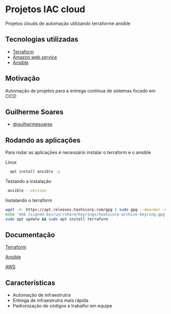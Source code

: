 # Projetos IAC cloud

Projetos clouds de automação utilizando terraforme  ansible


## Tecnologias utilizadas

 - [Terraform]()
 - [Amazon web service]()
 - [Ansible]()

 


## Motivação

Automação de projetos para a entrega contínua de sistemas focado em CICD

## Guilherme Soares

- [@guilhermesoares](https://www.github.com/guilhermesgit)


## Rodando as aplicações

Para rodar as aplicações é necessário instalar o terraform e o ansible

Linux
```bash
  apt install ansible -y
```
Testando a instalação
```bash
 ansible --version
```

Instalando o terraform
```bash
wget -O- https://apt.releases.hashicorp.com/gpg | sudo gpg --dearmor -o /usr/share/keyrings/hashicorp-archive-keyring.gpg
echo "deb [signed-by=/usr/share/keyrings/hashicorp-archive-keyring.gpg] https://apt.releases.hashicorp.com $(lsb_release -cs) main" | sudo tee /etc/apt/sources.list.d/hashicorp.list
sudo apt update && sudo apt install terraform

```
## Documentação

[Terraform](https://)

[Ansible](https://)

[AWS](https://)

## Características

- Automação de infraestrutra
- Entrega de infraestrutra mais rápida
- Padronização de códigos e trabalho em equipe

